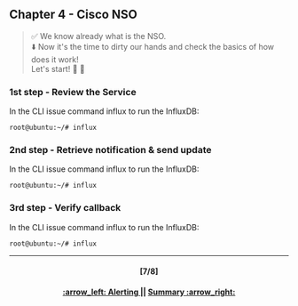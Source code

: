 ## Chapter 4 - Cisco NSO

> :white_check_mark: We know already what is the NSO.  
> :arrow_down: Now it's the time to dirty our hands and check the basics of how does it work! <br>
> Let's start! :clap: :muscle: 

### 1st step - Review the Service
In the CLI issue command influx to run the InfluxDB:
```
root@ubuntu:~/# influx
```

### 2nd step - Retrieve notification & send update
In the CLI issue command influx to run the InfluxDB:
```
root@ubuntu:~/# influx
```

### 3rd step - Verify callback
In the CLI issue command influx to run the InfluxDB:
```
root@ubuntu:~/# influx
```

---
<h4 align="center">[7/8]</h4>
<h4 align="center"> <a href="/readme/5.md"> :arrow_left: Alerting </a> || <a href="/readme/7.md"> Summary :arrow_right: </a> </h4>
